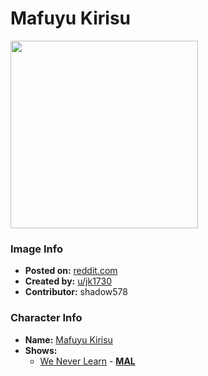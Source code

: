 # Mafuyu Kirisu

<img src="https://raw.githubusercontent.com/shadow578/Project-Padoru/master/Padoru/we-never-learn/we-never-learn-mafuyu-kirisu.png" height="300">

### Image Info
* **Posted on:**     [reddit.com](https://www.reddit.com/r/WeCantStudy/comments/e3w5u3/padoru_kirisu/)
* **Created by:**    [u/jk1730](https://github.com/shadow578/Project-Padoru/blob/master/table-of-contents/creators/ujk1730.md)
* **Contributor:**   shadow578

### Character Info
* **Name:**   [Mafuyu Kirisu](https://myanimelist.net/character/154056)
* **Shows:**
  * [We Never Learn](https://github.com/shadow578/Project-Padoru/blob/master/table-of-contents/shows/WeNeverLearn.md) - [__MAL__](https://myanimelist.net/manga/103890/Bokutachi_wa_Benkyou_ga_Dekinai)


